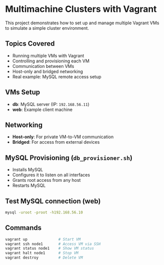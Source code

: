 # Multimachine Clusters with Vagrant

This project demonstrates how to set up and manage multiple Vagrant VMs to simulate a simple cluster environment.

## Topics Covered

- Running multiple VMs with Vagrant
- Controlling and provisioning each VM
- Communication between VMs
- Host-only and bridged networking
- Real example: MySQL remote access setup

## VMs Setup

- **db**: MySQL server (IP: `192.168.56.11`)
- **web**: Example client machine

## Networking

- **Host-only**: For private VM-to-VM communication
- **Bridged**: For access from external devices

## MySQL Provisioning (`db_provisioner.sh`)

- Installs MySQL
- Configures it to listen on all interfaces
- Grants root access from any host
- Restarts MySQL

## Test MySQL connection (web)
```sh
mysql -uroot -proot -h192.168.56.10
```

## Commands
```bash
vagrant up              # Start VM
vagrant ssh node1       # Access VM via SSH
vagrant status node1    # Show VM status
vagrant halt node1      # Stop VM
vagrant destroy         # Delete VM
